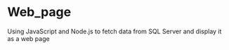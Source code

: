 # Web_page
 Using JavaScript and Node.js to fetch data from SQL Server and display it as a web page
